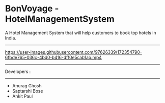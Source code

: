 # BonVoyage - HotelManagementSystem
A Hotel Management System that will help customers to book top hotels in India.


---






https://user-images.githubusercontent.com/97626339/172354790-6fbde765-036c-4bd0-b416-dff0e5cab1ab.mp4






---

Developers :


---

- Anurag Ghosh
- Saptarshi Bose
- Ankit Paul
